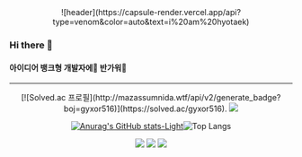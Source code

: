 <div align='center'>
  ![header](https://capsule-render.vercel.app/api?type=venom&color=auto&text=i%20am%20hyotaek)
</div>

### Hi there 👋 
#### 아이디어 뱅크형 개발자에🐲 반가워🐲 
<hr>

<div align='center'>    
  [![Solved.ac
프로필](http://mazassumnida.wtf/api/v2/generate_badge?boj=gyxor516)](https://solved.ac/gyxor516).	<img src="http://mazandi.herokuapp.com/api?handle=gyxor516&theme=warm"/>
  
  [![Anurag's GitHub stats-Light](https://github-readme-stats.vercel.app/api?username=DIN-STUDIO&show_icons=true&theme=default#gh-light-mode-only)](https://github.com/anuraghazra/github-readme-stats#gh-light-mode-only)![Top Langs](https://github-readme-stats.vercel.app/api/top-langs/?username=DIN-STUDIO&layout=compact)

  <img  src="https://img.shields.io/badge/Swift-F05138?style=flat-square&logo=swift&logoColor=white"/>
  <img  src="https://img.shields.io/badge/JavaScript-F7DF1E?style=flat-square&logo=javascript&logoColor=white"/>
  <img  src="https://img.shields.io/badge/React-61DAFB?style=flat-square&logo=react&logoColor=white"/>
</div>


<!--
**DIN-STUDIO/DIN-STUDIO** is a ✨ _special_ ✨ repository because its `README.md` (this file) appears on your GitHub profile.

Here are some ideas to get you started:

- 🔭 I’m currently working on ...
- 🌱 I’m currently learning ...
- 👯 I’m looking to collaborate on ...
- 🤔 I’m looking for help with ...
- 💬 Ask me about ...
- 📫 How to reach me: ...
- 😄 Pronouns: ...
- ⚡ Fun fact: ...
-->
